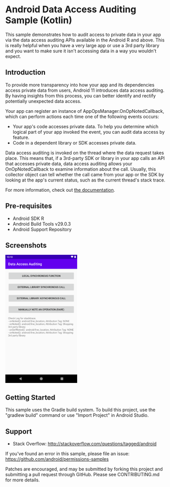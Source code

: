 
Android Data Access Auditing Sample (Kotlin)
===========================================

This sample demonstrates how to audit access to private data in your app via the data access
auditing APIs available in the Android R and above. This is really helpful when you have a very
large app or use a 3rd party library and you want to make sure it isn't accessing data in a way
you wouldn't expect.

Introduction
------------

To provide more transparency into how your app and its dependencies access private data from users,
Android 11 introduces data access auditing. By having insights from this process, you can better
identify and rectify potentially unexpected data access.

Your app can register an instance of AppOpsManager.OnOpNotedCallback, which can perform actions each
time one of the following events occurs:

- Your app's code accesses private data. To help you determine which logical part of your app
  invoked the event, you can audit data access by feature.
- Code in a dependent library or SDK accesses private data.

Data access auditing is invoked on the thread where the data request takes place. This means that,
if a 3rd-party SDK or library in your app calls an API that accesses private data, data access
auditing allows your OnOpNotedCallback to examine information about the call. Usually, this
collector object can tell whether the call came from your app or the SDK by looking at the app's
current status, such as the current thread's stack trace.

For more information, check out [the documentation](https://developer.android.com/preview/privacy/permissions#audit-by-feature).

Pre-requisites
--------------

- Android SDK R
- Android Build Tools v29.0.3
- Android Support Repository

Screenshots
-------------

<img src="screenshots/screenshot-1.png" height="400" alt="Screenshot"/>

Getting Started
---------------

This sample uses the Gradle build system. To build this project, use the
"gradlew build" command or use "Import Project" in Android Studio.

Support
-------

- Stack Overflow: http://stackoverflow.com/questions/tagged/android

If you've found an error in this sample, please file an issue:
https://github.com/android/permissions-samples

Patches are encouraged, and may be submitted by forking this project and
submitting a pull request through GitHub. Please see CONTRIBUTING.md for more details.
